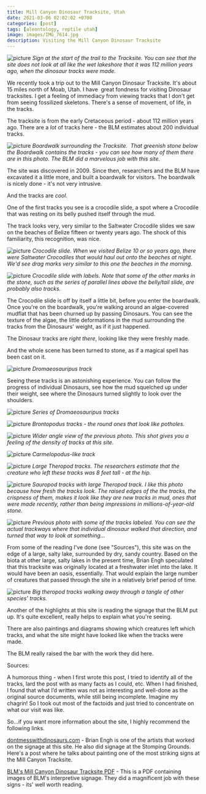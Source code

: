 ```yaml
---
title: Mill Canyon Dinosaur Tracksite, Utah
date: 2021-03-06 02:02:02 +0700
categories: [post]
tags: [aleontology, reptile utah]
image: images/IMG_7614.jpg
description: Visiting the Mill Canyon Dinosaur Tracksite
---
```


![picture](images/IMG_7614.jpg)
*Sign at the start of the trail to the Tracksite. You can see that the site does not look _at_ _all_ like the wet lakeshore that it was 112 million years ago, when the dinosaur tracks were made.*

We recently took a trip out to the Mill Canyon Dinosaur Tracksite. It's about 15 miles north of Moab, Utah. I have  great fondness for visiting Dinosaur tracksites. I get a feeling of immediacy from viewing tracks that I don't get from seeing fossilized skeletons. There's a sense of movement, of life, in the tracks.

The tracksite is from the early Cretaceous period - about 112 million years ago. There are a _lot_ of tracks here - the BLM estimates about 200 individual tracks.

![picture](images/IMG_7637.jpg)
*Boardwalk surrounding the Tracksite.  That greenish stone below the Boardwalk contains the tracks - you can see how many of them there are in this photo. The BLM did a marvelous job with this site.*

The site was discovered in 2009. Since then, researchers and the BLM have excavated it a little more, and built a boardwalk for visitors. The boardwalk is nicely done - it's not very intrusive.

And the tracks are _cool_.  

One of the first tracks you see is a crocodile slide, a spot where a Crocodile that was resting on its belly pushed itself through the mud.

The track looks very, very similar to the Saltwater Crocodile slides we saw on the beaches of Belize fifteen or twenty years ago. The shock of this familiarity, this recognition, was nice.

![picture](images/IMG_7615-1024x720.jpg)
*Crocodile slide. When we visited Belize 10 or so years ago, there were Saltwater Crocodiles that would haul out onto the beaches at night. We'd see drag marks very similar to this one the beaches in the morning.*

![picture](images/IMG_7615-arrow-1024x720.jpg)
*Crocodile slide with labels. Note that some of the other marks in the stone, such as the series of parallel lines above the belly/tail slide, are probably also tracks.*

The Crocodile slide is off by itself a little bit, before you enter the boardwalk. Once you're on the boardwalk, you're walking around an algae-covered mudflat that has been churned up by passing Dinosaurs. You can see the texture of the algae, the little deformations in the mud surrounding the tracks from the Dinosaurs' weight, as if it just happened.

The Dinosaur tracks are _right there_, looking like they were freshly made.

And the whole scene has been turned to stone, as if a magical spell has been cast on it.

![picture](images/IMG_7618-1024x720.jpg)
*_Dromaeosauripus_ track*

Seeing these tracks is an astonishing experience. You can follow the progress of individual Dinosaurs, see how the mud squelched up under their weight, see where the Dinosaurs turned slightly to look over the shoulders.

![picture](images/IMG_7620.jpg)
*Series of _Dromaeosauripus_ tracks*

![picture](images/IMG_7621.jpg)
*_Brontopodus_ tracks - the round ones that look like potholes.*

![picture](images/IMG_7623.jpg)
*Wider angle view of the previous photo. This shot gives you a feeling of the density of tracks at this site.*

![picture](images/IMG_7625.jpg)
*_Carmelopodus_\-like track*

![picture](images/IMG_7628.jpg)
*Large Theropod tracks. The researchers estimate that the creature who left these tracks was 8 feet tall - _at the hip._*

![picture](images/IMG_7631-828x1024.jpg)
*Sauropod tracks with large Theropod track. I like this photo because how fresh the tracks look. The raised edges of the the tracks, the crispness of them, makes it look like they are new tracks in mud, ones that were made recently, rather than being impressions in millions-of-year-old stone.*

![picture](images/IMG_7631-arrow-828x1024.jpg)
*Previous photo with some of the tracks labeled. You can see the actual trackways where _that_ individual dinosaur walked _that_ direction, and turned _that_ way to look at something...*

From some of the reading I've done (see "Sources"), this site was on the edge of a large, salty lake, surrounded by dry, sandy country. Based on the biota at other large, salty lakes in the present time, Brian Engh speculated that this tracksite was originally located at a freshwater inlet into the lake. It would have been an oasis, essentially. That would explain the large number of creatures that passed through the site in a relatively brief period of time.

![picture](images/IMG_7639.jpg)
*Big theropod tracks walking away through a tangle of other species' tracks.*

Another of the highlights at this site is reading the signage that the BLM put up. It's quite excellent, really helps to explain what you're seeing.

There are also paintings and diagrams showing which creatures left which tracks, and what the site might have looked like when the tracks were made.

The BLM really raised the bar with the work they did here.

Sources:

A humorous thing - when I first wrote this post, I tried to identify all of the tracks, lard the post with as many facts as I could, etc. When I had finished, I found that what I’d written was not as interesting and well-done as the original source documents, while still being incomplete. Imagine my chagrin! So I took out most of the factoids and just tried to concentrate on what our visit was like.

So...if you want more information about the site, I highly recommend the following links.

[dontmesswithdinosaurs.com](http://dontmesswithdinosaurs.com/?p=1708) \- Brian Engh is one of the artists that worked on the signage at this site. He also did signage at the Stomping Grounds. Here's a post where he talks about painting one of the most striking signs at the Mill Canyon Tracksite.

[BLM's Mill Canyon Dinosaur Tracksite PDF](https://www.blm.gov/sites/blm.gov/files/documents/files/Mill%20Canyon%20Dinosaur%20Tracksite.pdf) - This is a PDF containing images of BLM's interpretive signage. They did a magnificent job with these signs - its' well worth reading.
